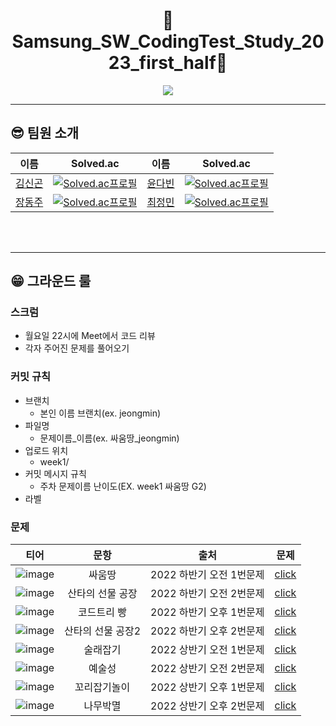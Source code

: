 
<div align="center">
   <h1>🚀Samsung_SW_CodingTest_Study_2023_first_half🚀
</div>
<p align="center"><img src="https://user-images.githubusercontent.com/87477828/227964001-d390758a-50c8-4ded-85ae-252b5df4d37d.png"></p>

   ---
   
   ## 😎 팀원 소개
   |이름|Solved.ac|이름|Solved.ac|
   |--|--|--|--|
   |[김신곤](https://github.com/SinGonKim)|[![Solved.ac프로필](http://mazassumnida.wtf/api/mini/generate_badge?boj=singon96)]((https://solved.ac/profile/singon96))|[윤다빈](추가)|[![Solved.ac프로필](추가)](추가)|
   |[장동주](추가)|[![Solved.ac프로필](추가)](추가)|[최정민](https://github.com/JMine97)|[![Solved.ac프로필](http://mazassumnida.wtf/api/mini/generate_badge?boj=chlwjdals98)](https://solved.ac/profile/chlwjdals98)|

   <br><br>
   </div>
   
   ---
   
   ## 😁 그라운드 룰
   ### 스크럼
   * 월요일 22시에 Meet에서 코드 리뷰
   * 각자 주어진 문제를 풀어오기

   ### 커밋 규칙
   * 브랜치
      * 본인 이름 브랜치(ex. jeongmin)
   *  파일명
      *  문제이름_이름(ex. 싸움땅_jeongmin)
   * 업로드 위치
      * week1/
   *  커밋 메시지 규칙
      *  주차 문제이름 난이도(EX. week1 싸움땅 G2)
   *  라벨
   
   ### 문제
   |티어|문항|출처|문제|
   |:---:|:---:|:---:|:---:|
   |![image](https://user-images.githubusercontent.com/87477828/227965718-784a60f7-5543-42c3-abd3-d33d7728f272.png)|싸움땅|2022 하반기 오전 1번문제|[click](https://www.codetree.ai/training-field/frequent-problems/battle-ground/description?page=3&pageSize=20&username=singon96)|
   |![image](https://user-images.githubusercontent.com/87477828/227966880-0c4dfc06-4789-4baf-8524-74292e1b24eb.png)|산타의 선물 공장|2022 하반기 오전 2번문제|[click](https://www.codetree.ai/training-field/frequent-problems/santa-gift-factory/description?page=3&pageSize=20&username=singon96)|
   |![image](https://user-images.githubusercontent.com/87477828/227965718-784a60f7-5543-42c3-abd3-d33d7728f272.png)|코드트리 빵|2022 하반기 오후 1번문제|[click](https://www.codetree.ai/training-field/frequent-problems/codetree-mon-bread/description?page=3&pageSize=20&username=singon96)|
   |![image](https://user-images.githubusercontent.com/87477828/227967891-9d60a141-da3a-41c0-bf70-e99e99c62a69.png)|산타의 선물 공장2|2022 하반기 오후 2번문제|[click](https://www.codetree.ai/training-field/frequent-problems/santa-gift-factory-2/description?page=3&pageSize=20&username=singon96)|
   |![image](https://user-images.githubusercontent.com/87477828/227969288-5130c3dc-6034-439f-a42d-fff6b84143c8.png)|술래잡기|2022 상반기 오전 1번문제|[click](https://www.codetree.ai/training-field/frequent-problems/hide-and-seek/description?page=3&pageSize=20&username=singon96)|
   |![image](https://user-images.githubusercontent.com/87477828/227969422-6c280540-f3cd-4d19-8374-0ebb9731913c.png)|예술성|2022 상반기 오전 2번문제|[click](https://www.codetree.ai/training-field/frequent-problems/artistry/description?page=3&pageSize=20&username=singon96)|
   |![image](https://user-images.githubusercontent.com/87477828/227969288-5130c3dc-6034-439f-a42d-fff6b84143c8.png)|꼬리잡기놀이|2022 상반기 오후 1번문제|[click](https://www.codetree.ai/training-field/frequent-problems/tail-catch-play/description?page=3&pageSize=20&username=singon96)|
   |![image](https://user-images.githubusercontent.com/87477828/227969689-3c9e923b-5089-49d5-b1ba-ec3dde98e84f.png)|나무박멸|2022 상반기 오후 2번문제|[click](https://www.codetree.ai/training-field/frequent-problems/tree-kill-all/description?page=3&pageSize=20&username=singon96)|
   
 
   
